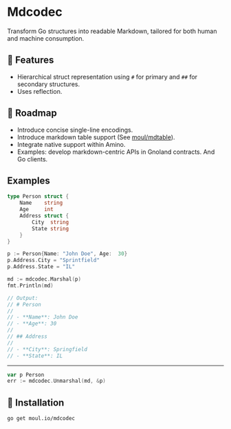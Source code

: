 # Mdcodec

Transform Go structures into readable Markdown, tailored for both human and machine consumption.

## 🌟 Features

- Hierarchical struct representation using `#` for primary and `##` for secondary structures.
- Uses reflection.

## 🚀 Roadmap

- Introduce concise single-line encodings.
- Introduce markdown table support (See [moul/mdtable](https://github.com/moul/mdtable)).
- Integrate native support within Amino.
- Examples: develop markdown-centric APIs in Gnoland contracts. And Go clients.

## Examples

```go
type Person struct {
    Name    string
    Age     int
    Address struct {
        City  string
        State string
    }
}

p := Person{Name: "John Doe", Age:  30}
p.Address.City = "Sprintfield"
p.Address.State = "IL"

md := mdcodec.Marshal(p)
fmt.Println(md)

// Output:
// # Person
//
// - **Name**: John Doe
// - **Age**: 30
//
// ## Address
//
// - **City**: Springfield
// - **State**: IL
```

---

```go
var p Person
err := mdcodec.Unmarshal(md, &p)
```

## 🔧 Installation

    go get moul.io/mdcodec
